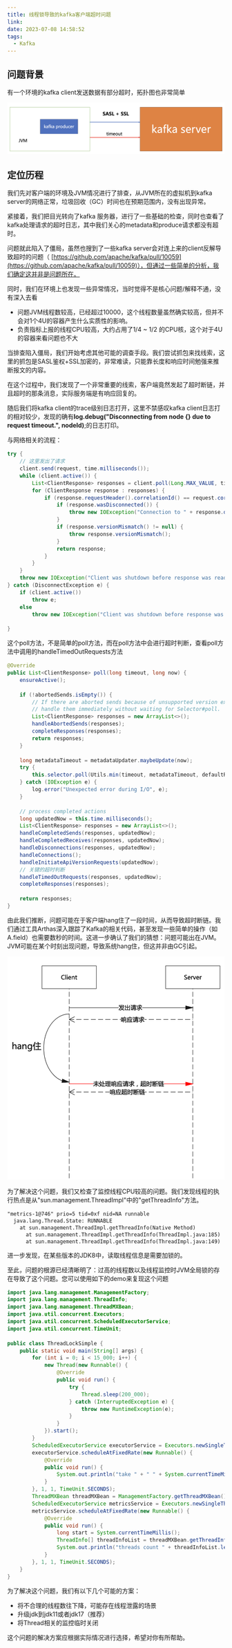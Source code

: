 ```yaml
---
title: 线程锁导致的kafka客户端超时问题
link:
date: 2023-07-08 14:58:52
tags:
  - Kafka
---
```


## 问题背景

有一个环境的kafka client发送数据有部分超时，拓扑图也非常简单

![Untitled](Images/20230708p1.png)

## 定位历程

我们先对客户端的环境及JVM情况进行了排查，从JVM所在的虚拟机到kafka server的网络正常，垃圾回收（GC）时间也在预期范围内，没有出现异常。

紧接着，我们把目光转向了kafka 服务器，进行了一些基础的检查，同时也查看了kafka处理请求的超时日志，其中我们关心的metadata和produce请求都没有超时。

问题就此陷入了僵局，虽然也搜到了一些kafka server会对连上来的client反解导致超时的问题（ [https://github.com/apache/kafka/pull/10059](https://github.com/apache/kafka/pull/10059)），但通过一些简单的分析，我们确定这并非是问题所在。

同时，我们在环境上也发现一些异常情况，当时觉得不是核心问题/解释不通，没有深入去看

- 问题JVM线程数较高，已经超过10000，这个线程数量虽然确实较高，但并不会对1个4U的容器产生什么实质性的影响。
- 负责指标上报的线程CPU较高，大约占用了1/4 ~ 1/2 的CPU核，这个对于4U的容器来看问题也不大

当排查陷入僵局，我们开始考虑其他可能的调查手段。我们尝试抓包来找线索，这里的抓包是SASL鉴权+SSL加密的，非常难读，只能靠长度和响应时间勉强来推断报文的内容。

在这个过程中，我们发现了一个非常重要的线索，客户端竟然发起了超时断链，并且超时的那条消息，实际服务端是有响应回复的。

随后我们将kafka client的trace级别日志打开，这里不禁感叹kafka client日志打的相对较少，发现的确有**log.debug("Disconnecting from node {} due to request timeout.", nodeId)**;的日志打印。

与网络相关的流程：

```java
try {
    // 这里发出了请求
    client.send(request, time.milliseconds());
    while (client.active()) {
        List<ClientResponse> responses = client.poll(Long.MAX_VALUE, time.milliseconds());
        for (ClientResponse response : responses) {
            if (response.requestHeader().correlationId() == request.correlationId()) {
                if (response.wasDisconnected()) {
                    throw new IOException("Connection to " + response.destination() + " was disconnected before the response was read");
                }
                if (response.versionMismatch() != null) {
                    throw response.versionMismatch();
                }
                return response;
            }
        }
    }
    throw new IOException("Client was shutdown before response was read");
} catch (DisconnectException e) {
    if (client.active())
        throw e;
    else
        throw new IOException("Client was shutdown before response was read");

}
```

这个poll方法，不是简单的poll方法，而在poll方法中会进行超时判断，查看poll方法中调用的handleTimedOutRequests方法

```java
@Override
public List<ClientResponse> poll(long timeout, long now) {
    ensureActive();

    if (!abortedSends.isEmpty()) {
        // If there are aborted sends because of unsupported version exceptions or disconnects,
        // handle them immediately without waiting for Selector#poll.
        List<ClientResponse> responses = new ArrayList<>();
        handleAbortedSends(responses);
        completeResponses(responses);
        return responses;
    }

    long metadataTimeout = metadataUpdater.maybeUpdate(now);
    try {
        this.selector.poll(Utils.min(timeout, metadataTimeout, defaultRequestTimeoutMs));
    } catch (IOException e) {
        log.error("Unexpected error during I/O", e);
    }

    // process completed actions
    long updatedNow = this.time.milliseconds();
    List<ClientResponse> responses = new ArrayList<>();
    handleCompletedSends(responses, updatedNow);
    handleCompletedReceives(responses, updatedNow);
    handleDisconnections(responses, updatedNow);
    handleConnections();
    handleInitiateApiVersionRequests(updatedNow);
    // 关键的超时判断
    handleTimedOutRequests(responses, updatedNow);
    completeResponses(responses);

    return responses;
}
```

由此我们推断，问题可能在于客户端hang住了一段时间，从而导致超时断链。我们通过工具Arthas深入跟踪了Kafka的相关代码，甚至发现一些简单的操作（如A.field）也需要数秒的时间。这进一步确认了我们的猜想：问题可能出在JVM。JVM可能在某个时刻出现问题，导致系统hang住，但这并非由GC引起。

![Untitled](Images/20230708p2.png)

为了解决这个问题，我们又检查了监控线程CPU较高的问题。我们发现线程的执行热点是从"sun.management.ThreadImpl"中的"getThreadInfo"方法。

```
"metrics-1@746" prio=5 tid=0xf nid=NA runnable
  java.lang.Thread.State: RUNNABLE
    at sun.management.ThreadImpl.getThreadInfo(Native Method)
	  at sun.management.ThreadImpl.getThreadInfo(ThreadImpl.java:185)
	  at sun.management.ThreadImpl.getThreadInfo(ThreadImpl.java:149)
```

进一步发现，在某些版本的JDK8中，读取线程信息是需要加锁的。

至此，问题的根源已经清晰明了：过高的线程数以及线程监控时JVM全局锁的存在导致了这个问题。您可以使用如下的demo来复现这个问题

```java
import java.lang.management.ManagementFactory;
import java.lang.management.ThreadInfo;
import java.lang.management.ThreadMXBean;
import java.util.concurrent.Executors;
import java.util.concurrent.ScheduledExecutorService;
import java.util.concurrent.TimeUnit;

public class ThreadLockSimple {
    public static void main(String[] args) {
        for (int i = 0; i < 15_000; i++) {
            new Thread(new Runnable() {
                @Override
                public void run() {
                    try {
                        Thread.sleep(200_000);
                    } catch (InterruptedException e) {
                        throw new RuntimeException(e);
                    }
                }
            }).start();
        }
        ScheduledExecutorService executorService = Executors.newSingleThreadScheduledExecutor();
        executorService.scheduleAtFixedRate(new Runnable() {
            @Override
            public void run() {
                System.out.println("take " + " " + System.currentTimeMillis());
            }
        }, 1, 1, TimeUnit.SECONDS);
        ThreadMXBean threadMXBean = ManagementFactory.getThreadMXBean();
        ScheduledExecutorService metricsService = Executors.newSingleThreadScheduledExecutor();
        metricsService.scheduleAtFixedRate(new Runnable() {
            @Override
            public void run() {
                long start = System.currentTimeMillis();
                ThreadInfo[] threadInfoList = threadMXBean.getThreadInfo(threadMXBean.getAllThreadIds());
                System.out.println("threads count " + threadInfoList.length + " cost :" + (System.currentTimeMillis() - start));
            }
        }, 1, 1, TimeUnit.SECONDS);
    }
}
```

为了解决这个问题，我们有以下几个可能的方案：

- 将不合理的线程数往下降，可能存在线程泄露的场景
- 升级jdk到jdk11或者jdk17（推荐）
- 将Thread相关的监控临时关闭

这个问题的解决方案应根据实际情况进行选择，希望对你有所帮助。

